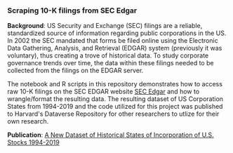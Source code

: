 ### Scraping 10-K filings from SEC Edgar

**Background**:  US Security and Exchange (SEC) filings are a reliable, standardized source of information regarding public corporations in the US.  In 2002 the SEC mandated that forms be filed online using the Electronic Data Gathering, Analysis, and Retrieval (EDGAR) system (previously it was voluntary), thus creating a trove of historical data.  To study corporate governance trends over time, the data within these filings needed to be collected from the filings on the EDGAR server.

The notebook and R scripts in this repository demonstrates how to access raw 10-K filings on the SEC EDGAR website [SEC Edgar](https://www.sec.gov/edgar.shtml) and how to wrangle/format the resulting data.  The resulting dataset of US Corporation States from 1994-2019 and the code utilized for this project was published to Harvard's Dataverse Repository for other researchers to utlize for their own research.

**Publication**: [A New Dataset of Historical States of Incorporation of U.S. Stocks 1994-2019](https://corpgov.law.harvard.edu/2020/01/02/a-new-dataset-of-historical-states-of-incorporation-of-u-s-stocks-1994-2019/)


